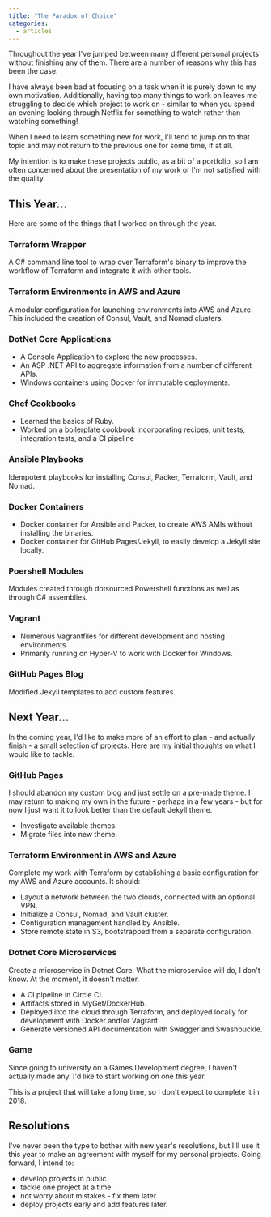 ```yaml
---
title: "The Paradox of Choice"
categories:
  - articles
---
```


Throughout the year I've jumped between many different personal projects without finishing any of them. There are a number of reasons why this has been the case.

I have always been bad at focusing on a task when it is purely down to my own motivation. Additionally, having too many things to work on leaves me struggling to decide which project to work on - similar to when you spend an evening looking through Netflix for something to watch rather than watching something!

When I need to learn something new for work, I'll tend to jump on to that topic and may not return to the previous one for some time, if at all.

My intention is to make these projects public, as a bit of a portfolio, so I am often concerned about the presentation of my work or I'm not satisfied with the quality.

## This Year...
Here are some of the things that I worked on through the year.

### Terraform Wrapper
A C# command line tool to wrap over Terraform's binary to improve the workflow of Terraform and integrate it with other tools.

### Terraform Environments in AWS and Azure
A modular configuration for launching environments into AWS and Azure. This included the creation of Consul, Vault, and Nomad clusters.

### DotNet Core Applications
* A Console Application to explore the new processes.
* An ASP .NET API to aggregate information from a number of different APIs.
* Windows containers using Docker for immutable deployments.

### Chef Cookbooks
* Learned the basics of Ruby.
* Worked on a boilerplate cookbook incorporating recipes, unit tests, integration tests, and a CI pipeline

### Ansible Playbooks
Idempotent playbooks for installing Consul, Packer, Terraform, Vault, and Nomad.

### Docker Containers
* Docker container for Ansible and Packer, to create AWS AMIs without installing the binaries.
* Docker container for GitHub Pages/Jekyll, to easily develop a Jekyll site locally.

### Poershell Modules
Modules created through dotsourced Powershell functions as well as through C# assemblies.

### Vagrant
* Numerous Vagrantfiles for different development and hosting environments.
* Primarily running on Hyper-V to work with Docker for Windows.

### GitHub Pages Blog
Modified Jekyll templates to add custom features.

## Next Year...
In the coming year, I'd like to make more of an effort to plan - and actually finish - a small selection of projects. Here are my initial thoughts on what I would like to tackle.

### GitHub Pages
I should abandon my custom blog and just settle on a pre-made theme. I may return to making my own in the future - perhaps in a few years - but for now I just want it to look better than the default Jekyll theme.

* Investigate available themes.
* Migrate files into new theme.

### Terraform Environment in AWS and Azure
Complete my work with Terraform by establishing a basic configuration for my AWS and Azure accounts. It should:

* Layout a network between the two clouds, connected with an optional VPN.
* Initialize a Consul, Nomad, and Vault cluster.
* Configuration management handled by Ansible.
* Store remote state in S3, bootstrapped from a separate configuration.

### Dotnet Core Microservices
Create a microservice in Dotnet Core. What the microservice will do, I don't know. At the moment, it doesn't matter.

* A CI pipeline in Circle CI.
* Artifacts stored in MyGet/DockerHub.
* Deployed into the cloud through Terraform, and deployed locally for development with Docker and/or Vagrant.
* Generate versioned API documentation with Swagger and Swashbuckle.

### Game
Since going to university on a Games Development degree, I haven't actually made any. I'd like to start working on one this year.

This is a project that will take a long time, so I don't expect to complete it in 2018.

## Resolutions
I've never been the type to bother with new year's resolutions, but I'll use it this year to make an agreement with myself for my personal projects. Going forward, I intend to:

* develop projects in public.
* tackle one project at a time.
* not worry about mistakes - fix them later.
* deploy projects early and add features later.

